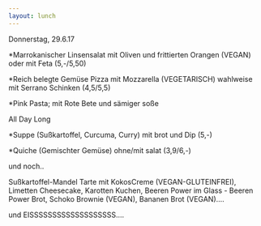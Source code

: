 ```yaml
---
layout: lunch
---
```



Donnerstag, 29.6.17

\*Marrokanischer Linsensalat mit Oliven und frittierten Orangen (VEGAN) oder mit Feta (5,-/5,50)

\*Reich belegte Gem&uuml;se Pizza mit Mozzarella (VEGETARISCH) wahlweise mit Serrano Schinken (4,5/5,5)

\*Pink Pasta; mit Rote Bete und s&auml;miger so&szlig;e

All Day Long

\*Suppe (Su&szlig;kartoffel, Curcuma, Curry) mit brot und Dip (5,-)

\*Quiche (Gemischter Gem&uuml;se) ohne/mit salat (3,9/6,-)

und noch..

Su&szlig;kartoffel-Mandel Tarte mit KokosCreme (VEGAN-GLUTEINFREI), Limetten Cheesecake, Karotten Kuchen, Beeren Power im Glass - Beeren Power Brot, Schoko Brownie (VEGAN), Bananen Brot (VEGAN)....

und EISSSSSSSSSSSSSSSSSSS....